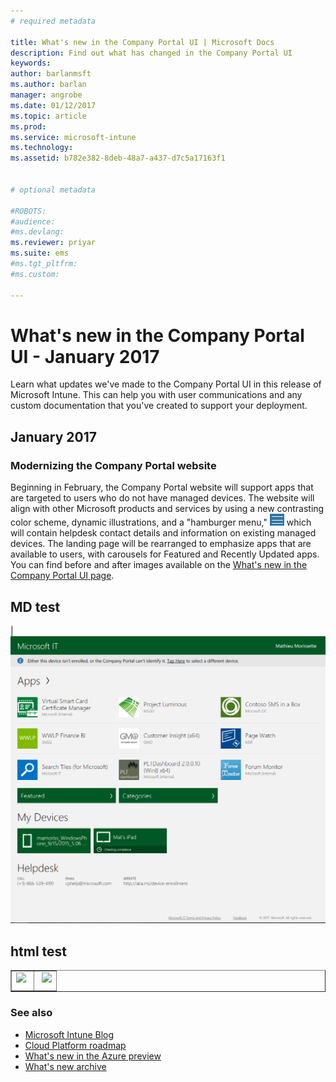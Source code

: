 ```yaml
---
# required metadata

title: What's new in the Company Portal UI | Microsoft Docs
description: Find out what has changed in the Company Portal UI
keywords:
author: barlanmsft
ms.author: barlan
manager: angrobe
ms.date: 01/12/2017
ms.topic: article
ms.prod:
ms.service: microsoft-intune
ms.technology:
ms.assetid: b782e382-8deb-48a7-a437-d7c5a17163f1


# optional metadata

#ROBOTS:
#audience:
#ms.devlang:
ms.reviewer: priyar
ms.suite: ems
#ms.tgt_pltfrm:
#ms.custom:

---
```

# What's new in the Company Portal UI - January 2017
Learn what updates we've made to the Company Portal UI in this release of Microsoft Intune. This can help you with user communications and any custom documentation that you've created to support your deployment.

## January 2017

### Modernizing the Company Portal website <!--753980-->
Beginning in February, the Company Portal website will support apps that are targeted to users who do not have managed devices. The website will align with other Microsoft products and services by using a new contrasting color scheme, dynamic illustrations, and a "hamburger menu," ![Company Portal website hamburger menu](../media/CP_hamburger_menu.png) which will contain helpdesk contact details and information on existing managed devices. The landing page will be rearranged to emphasize apps that are available to users, with carousels for Featured and Recently Updated apps. You can find before and after images available on the [What's new in the Company Portal UI page](https://docs.microsoft.com/intune/whats-new/whats-new-in-company-portal-ui).

## MD test

| ![CP_website_after_Feb_2017](../media/CP_website_before_Feb_2017.png)



## html test

<html>

<body>

<table border="1">

<tr>

<td>

<img src="https://review.docs.microsoft.com/InTune/media/CP_website_before_Feb_2017.png" style="float: left; margin-right: 5px; margin-bottom: 10px;">

</td>

<!-- Column two -->

<td>

<img src="https://review.docs.microsoft.com/InTune/media/CP_website_after_Feb_2017.png" style="float: right; margin-left: 5px; margin-bottom: 10px;">

</td>

</tr>

</table>

</body>

</html>


### See also
* [Microsoft Intune Blog](http://go.microsoft.com/fwlink/?LinkID=273882)
* [Cloud Platform roadmap](http://www.microsoft.com/en-us/server-cloud/roadmap/Indevelopment.aspx?TabIndex=0&dropValue=Intune)
* [What's new in the Azure preview](https://docs.microsoft.com/intune-azure/introduction/whats-new)
* [What's new archive](whats-new-archive.md)
